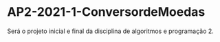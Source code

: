 # AP2-2021-1-ConversordeMoedas
Será o projeto inicial e final da disciplina de algoritmos e programação 2. 
